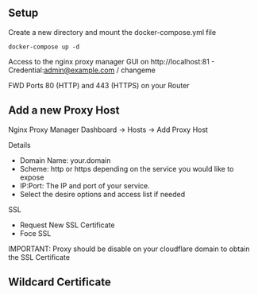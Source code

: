 ## Setup
Create a new directory and mount the docker-compose.yml file
```
docker-compose up -d
```
Access to the nginx proxy manager GUI on http://localhost:81 - Credential:admin@example.com / changeme

FWD Ports 80 (HTTP) and 443 (HTTPS) on your Router 

## Add a new Proxy Host
Nginx Proxy Manager Dashboard -> Hosts -> Add Proxy Host 

Details 
- Domain Name: your.domain
- Scheme: http or https depending on the service you would like to expose
- IP:Port: The IP and port of your service.
- Select the desire options and access list if needed

SSL
- Request New SSL Certificate
- Foce SSL

IMPORTANT: Proxy should be disable on your cloudflare domain to obtain the SSL Certificate

## Wildcard Certificate
